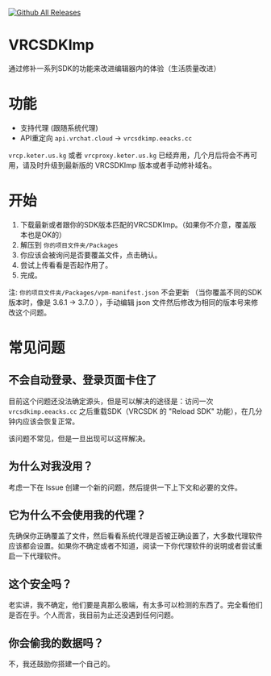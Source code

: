 [![Github All Releases](https://img.shields.io/github/downloads/extremeblackliu/VRCSDKImp/total.svg)]()

# VRCSDKImp

通过修补一系列SDK的功能来改进编辑器内的体验（生活质量改进）

# 功能

* 支持代理 (跟随系统代理)
* API重定向  `api.vrchat.cloud` -> `vrcsdkimp.eeacks.cc`

``vrcp.keter.us.kg`` 或者 `vrcproxy.keter.us.kg` 已经弃用，几个月后将会不再可用，请及时升级到最新版的 VRCSDKImp 版本或者手动修补域名。

# 开始

1. 下载最新或者跟你的SDK版本匹配的VRCSDKImp。（如果你不介意，覆盖版本也是OK的）
2. 解压到 `你的项目文件夹/Packages`
3. 你应该会被询问是否要覆盖文件，点击确认。
4. 尝试上传看看是否起作用了。
5. 完成。

注: `你的项目文件夹/Packages/vpm-manifest.json` 不会更新 （当你覆盖不同的SDK版本时，像是 3.6.1 -> 3.7.0 ），手动编辑 json 文件然后修改为相同的版本号来修改这个问题。

# 常见问题

## 不会自动登录、登录页面卡住了

目前这个问题还没法确定源头，但是可以解决的途径是：访问一次 `vrcsdkimp.eeacks.cc` 之后重载SDK（VRCSDK 的 "Reload SDK" 功能），在几分钟内应该会恢复正常。

该问题不常见，但是一旦出现可以这样解决。

## 为什么对我没用？

考虑一下在 Issue 创建一个新的问题，然后提供一下上下文和必要的文件。

## 它为什么不会使用我的代理？

先确保你正确覆盖了文件，然后看看系统代理是否被正确设置了，大多数代理软件应该都会设置。如果你不确定或者不知道，阅读一下你代理软件的说明或者尝试重启一下代理软件。

## 这个安全吗？

老实讲，我不确定，他们要是真那么极端，有太多可以检测的东西了。完全看他们是否在乎。个人而言，我目前为止还没遇到任何问题。

## 你会偷我的数据吗？

不，我还鼓励你搭建一个自己的。
